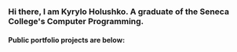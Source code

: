 ### Hi there, I am Kyrylo Holushko. A graduate of the Seneca College's Computer Programming.

#### Public portfolio projects are below:
